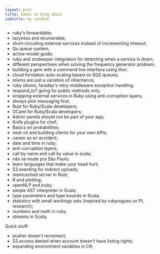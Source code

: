 ```yaml
---
layout: post
title: Ideas to blog about
subtitle: my sandbox
---
```


* ruby's forwardable;
* lazyness and enumerable;
* short-circuiting external services instead of incrementing timeout;
* Qu queue system;
* active-model guide;
* ruby and zookeeper integration for detecting when a service is down;
* different perspectives when solving the frequency generator problem;
* building a gem with a command line interface using thor;
* cloud formation auto-scaling based on SQS queues;
* mixins are just a variation of inheritance;
* ruby idioms, faraday's retry middleware exception handling;
* respond_to? going for public methods only;
* wrapping external services in Ruby using anti-corruption layers;
* always pick messaging first;
* Rust for Ruby/Scala developers;
* OCaml for Ruby/Scala developers;
* Admin panels should not be part of your app;
* Knife plugins for chef;
* Basics on probabilities;
* neat-cli and building clients for your own APIs;
* career as an accident;
* date and time in ruby;
* anti-corruption layers;
* call by name and call by value in scala;
* não se mude pra São Paulo;
* learn languages that make your head hurt;
* S3 eventing for indirect uploads;
* memcached server in Rust;
* R and plotting;
* openNLP and jruby;
* simple AST interpreter in Scala;
* type parameters and type bounds in Scala;
* statistics with small workings sets (inspired by rubyrogues on PL research);
* numbers and math in ruby;
* streams in Scala;

Quick stuff:

* pusher doesn't reconnect;
* S3 access denied when account doesn't have listing rights;
* expanding environment variables in C#;
